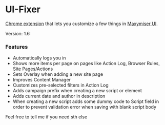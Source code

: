 # UI-Fixer
[Chrome extension](https://chrome.google.com/webstore/detail/ui-fixer/ocpdnkacigphdkeokobanmcinahdfnpd) that lets you customize a few things in [Maxymiser UI](https://ui61.maxymiser.com/).

Version: 1.6

### Features
* Automatically logs you in
* Shows more items per page on pages like Action Log, Browser Rules, Site Pages/Actions
* Sets Overlay when adding a new site page
* Improves Content Manager
* Customizes pre-selected filters in Action Log
* Adds campaign prefix when creating a new script or element
* Adds current date and author in description
* When creating a new script adds some dummy code to Script field in order to prevent validation error when saving with blank script body

Feel free to tell me if you need sth else